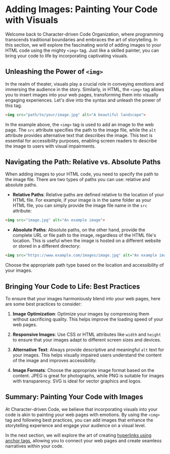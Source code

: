 # Adding Images: Painting Your Code with Visuals

Welcome back to Character-driven Code Organization, where programming transcends traditional boundaries and embraces the art of storytelling. In this section, we will explore the fascinating world of adding images to your HTML code using the mighty `<img>` tag. Just like a skilled painter, you can bring your code to life by incorporating captivating visuals.

## Unleashing the Power of `<img>`

In the realm of theater, visuals play a crucial role in conveying emotions and immersing the audience in the story. Similarly, in HTML, the `<img>` tag allows you to insert images into your web pages, transforming them into visually engaging experiences. Let's dive into the syntax and unleash the power of this tag.

```html
<img src="path/to/your/image.jpg" alt="A beautiful landscape">
```

In the example above, the `<img>` tag is used to add an image to the web page. The `src` attribute specifies the path to the image file, while the `alt` attribute provides alternative text that describes the image. This text is essential for accessibility purposes, enabling screen readers to describe the image to users with visual impairments.

## Navigating the Path: Relative vs. Absolute Paths

When adding images to your HTML code, you need to specify the path to the image file. There are two types of paths you can use: relative and absolute paths.

- **Relative Paths**: Relative paths are defined relative to the location of your HTML file. For example, if your image is in the same folder as your HTML file, you can simply provide the image file name in the `src` attribute:

```html
<img src="image.jpg" alt="An example image">
```

- **Absolute Paths**: Absolute paths, on the other hand, provide the complete URL or file path to the image, regardless of the HTML file's location. This is useful when the image is hosted on a different website or stored in a different directory:

```html
<img src="https://www.example.com/images/image.jpg" alt="An example image">
```

Choose the appropriate path type based on the location and accessibility of your images.

## Bringing Your Code to Life: Best Practices

To ensure that your images harmoniously blend into your web pages, here are some best practices to consider:

1. **Image Optimization**: Optimize your images by compressing them without sacrificing quality. This helps improve the loading speed of your web pages.

2. **Responsive Images**: Use CSS or HTML attributes like `width` and `height` to ensure that your images adapt to different screen sizes and devices.

3. **Alternative Text**: Always provide descriptive and meaningful `alt` text for your images. This helps visually impaired users understand the content of the image and improves accessibility.

4. **Image Formats**: Choose the appropriate image format based on the content. JPEG is great for photographs, while PNG is suitable for images with transparency. SVG is ideal for vector graphics and logos.

## Summary: Painting Your Code with Images

At Character-driven Code, we believe that incorporating visuals into your code is akin to painting your web pages with emotions. By using the `<img>` tag and following best practices, you can add images that enhance the storytelling experience and engage your audience on a visual level.

In the next section, we will explore the art of creating [hyperlinks using anchor tags](../week-02/day01-hyperlinks-using-anchor-tags.md), allowing you to connect your web pages and create seamless narratives within your code.